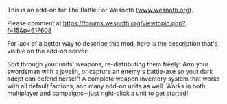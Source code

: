 This is an add-on for The Battle For Wesnoth (www.wesnoth.org).

Please comment at https://forums.wesnoth.org/viewtopic.php?f=15&p=617608

For lack of a better way to describe this mod, here is the description that's visible on the add-on server:

Sort through your units' weapons, re-distributing them freely! Arm your swordsman with a javelin, or capture an enemy's battle-axe so your dark adept can defend herself! A complete weapon inventory system that works with all default factions, and many add-on units as well. Works in both multiplayer and campaigns--just right-click a unit to get started!
